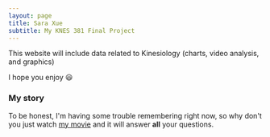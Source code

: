 ```yaml
---
layout: page
title: Sara Xue
subtitle: My KNES 381 Final Project
---
```


This website will include data related to Kinesiology (charts, video analysis, and graphics)

I hope you enjoy :smiley:


### My story

To be honest, I'm having some trouble remembering right now, so why don't you just watch [my movie](https://en.wikipedia.org/wiki/The_Princess_Bride_%28film%29) and it will answer **all** your questions.
